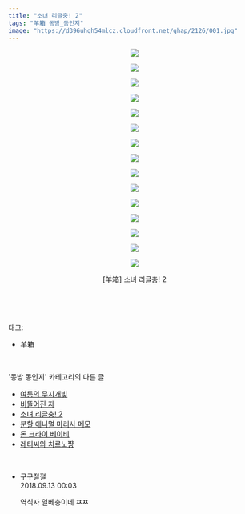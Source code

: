 ```yaml
---
title: "소녀 리글충! 2"
tags: "羊箱 동방_동인지"
image: "https://d396uhqh54mlcz.cloudfront.net/ghap/2126/001.jpg"
---
```

<div class="article">
<p style="text-align: center; clear: none; float: none;"><img src="{{ site.imgserver7 }}/ghap/2126/001.jpg"/></p>
<p style="text-align: center; clear: none; float: none;"><img src="{{ site.imgserver7 }}/ghap/2126/002.jpg"/></p>
<p style="text-align: center; clear: none; float: none;"><img src="{{ site.imgserver7 }}/ghap/2126/003.jpg"/></p>
<p style="text-align: center; clear: none; float: none;"><img src="{{ site.imgserver7 }}/ghap/2126/004.jpg"/></p>
<p style="text-align: center; clear: none; float: none;"><img src="{{ site.imgserver7 }}/ghap/2126/005.jpg"/></p>
<p style="text-align: center; clear: none; float: none;"><img src="{{ site.imgserver7 }}/ghap/2126/006.jpg"/></p>
<p style="text-align: center; clear: none; float: none;"><img src="{{ site.imgserver7 }}/ghap/2126/007.jpg"/></p>
<p style="text-align: center; clear: none; float: none;"><img src="{{ site.imgserver7 }}/ghap/2126/008.jpg"/></p>
<p style="text-align: center; clear: none; float: none;"><img src="{{ site.imgserver7 }}/ghap/2126/009.jpg"/></p>
<p style="text-align: center; clear: none; float: none;"><img src="{{ site.imgserver7 }}/ghap/2126/010.jpg"/></p>
<p style="text-align: center; clear: none; float: none;"><img src="{{ site.imgserver7 }}/ghap/2126/011.jpg"/></p>
<p style="text-align: center; clear: none; float: none;"><img src="{{ site.imgserver7 }}/ghap/2126/012.jpg"/></p>
<p style="text-align: center; clear: none; float: none;"><img src="{{ site.imgserver7 }}/ghap/2126/013.jpg"/></p>
<p style="text-align: center; clear: none; float: none;"><img src="{{ site.imgserver7 }}/ghap/2126/014.jpg"/></p>
<p style="text-align: center; clear: none; float: none;"><img src="{{ site.imgserver7 }}/ghap/2126/015.jpg"/></p>
<p style="text-align: center; clear: none; float: none;">[羊箱] 소녀 리글충! 2</p>
<p><br/></p>
</div><br/>
<div class="tagTrail">
<p>태그: </p>
<ul>
<li>羊箱</li>
</ul>
</div><br/>
<div class="another">
<p>'동방 동인지' 카테고리의 다른 글</p>
<ul>
<li><a href="/ghap_2128">여름의 무지개빛</a></li>
<li><a href="/ghap_2127">비뚤어진 자</a></li>
<li><a href="/ghap_2126">소녀 리글충! 2</a></li>
<li><a href="/ghap_2125">분할 애니멀 마리사 메모</a></li>
<li><a href="/ghap_2123">돈 크라이 베이비</a></li>
<li><a href="/ghap_2122">레티씨와 치르노쨩</a></li>
</ul>
</div><br/>
<div class="cb_module cb_fluid">
<div class="cb_wrt cb_profile">
<div class="comment">
<ul>
<li class="cb_thumb_off" id="comment15331348">
<div class="cb_comment_area">
<div class="cb_info_area">
<div class="cb_section">
<span class="cb_nick_name">구구절절</span>
</div>
<div class="cb_section">
<span class="cb_date">2018.09.13 00:03 </span>
</div>
</div>
<div class="cb_dsc_comment">
<p class="cb_dsc">
											역식자 일베충이네 ㅉㅉ
										</p>
</div>
</div></li>
</ul>
</div>
</div><!-- commentList close -->
</div><br/>
